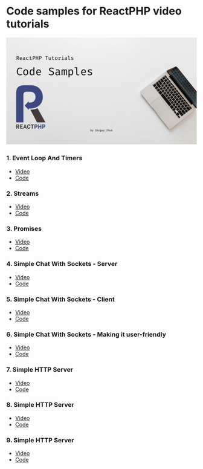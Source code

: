 # Code samples for ReactPHP video tutorials

<p align="center">
    <img src="logo.jpg" alt="ReactPHP Code Tutorials">
</p>

### 1. Event Loop And Timers
- [Video](https://youtu.be/mJFbYHYxSDg)
- [Code](https://github.com/seregazhuk/reactphp-video-tutorials/tree/master/event-loop)

### 2. Streams
- [Video](https://youtu.be/k3Jqg3UNWrk)
- [Code](https://github.com/seregazhuk/reactphp-video-tutorials/tree/master/streams)

### 3. Promises 
- [Video](https://youtu.be/_R3tHmhCAbw)
- [Code](https://github.com/seregazhuk/reactphp-video-tutorials/tree/master/promises)

### 4. Simple Chat With Sockets - Server
- [Video](https://youtu.be/xv1_IhT-kiM)
- [Code](https://github.com/seregazhuk/reactphp-video-tutorials/tree/master/socket)

### 5. Simple Chat With Sockets - Client
- [Video](https://youtu.be/zv4YcIo-lYk)
- [Code](https://github.com/seregazhuk/reactphp-video-tutorials/tree/master/socket)

### 6. Simple Chat With Sockets - Making it user-friendly
- [Video](https://youtu.be/VyUIVxdf7BU)
- [Code](https://github.com/seregazhuk/reactphp-video-tutorials/tree/master/socket)

### 7. Simple HTTP Server
- [Video](https://youtu.be/iNH3CPZQ_Ms)
- [Code](https://github.com/seregazhuk/reactphp-video-tutorials/tree/master/http)

### 8. Simple HTTP Server
- [Video](https://youtu.be/NaMmxGJLaB4)
- [Code](https://github.com/seregazhuk/reactphp-video-tutorials/tree/master/http)

### 9. Simple HTTP Server
- [Video](https://youtu.be/q01-wCZukDk)
- [Code](https://github.com/seregazhuk/reactphp-video-tutorials/tree/master/http)
